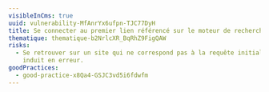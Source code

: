 ```yaml
---
visibleInCms: true
uuid: vulnerability-MfAnrYx6ufpn-TJC77DyH
title: Se connecter au premier lien référencé sur le moteur de recherche.
thematique: thematique-b2NrlcXR_BqRhZ9FigQAW
risks:
  - Se retrouver sur un site qui ne correspond pas à la requête initiale et nous
    induit en erreur.
goodPractices:
  - good-practice-x8Qa4-GSJC3vd5i6fdwfm
---
```

